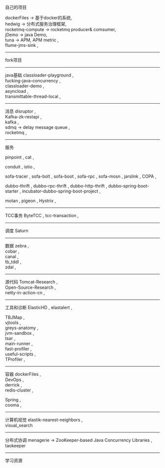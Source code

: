 自己的项目

dockerFiles -> 基于docker的系统,  
hedwig -> 分布式服务治理框架,  
rocketmq-compute -> rocketmq producer& comsumer,  
jDemo -> java Demo,  
tuna -> APM, APM metric ,  
flume-jms-sink ,  

-----

fork项目

-----
java基础
classloader-playground ,  
fucking-java-concurrency ,  
classloader-demo ,  
asyncload ,  
transmittable-thread-local ,  

---
消息
disruptor ,  
Kafka-zk-restapi ,  
kafka ,  
sdmq  -> delay message queue ,  
rocketmq ,  

---
服务


pinpoint , 
cat ,  

conduit ,
istio ,  

sofa-tracer ,
sofa-bolt ,
sofa-boot ,
sofa-rpc ,
sofa-mosn ,
jarslink ,
COPA ,  

dubbo-thrift ,
dubbo-rpc-thrift ,
dubbo-http-thrift ,
dubbo-spring-boot-starter ,
incubator-dubbo-spring-boot-project ,  

motan ,
pigeon ,
Hystrix ,  

----
TCC事务
ByteTCC  ,
tcc-transaction  ,  

---
调度
Saturn  

---
数据
zebra ,  
cobar  ,  
canal  ,  
tb_tddl  ,  
zdal  ,  

---
源代码
Tomcat-Research ,  
Open-Source-Research ,  
netty-in-action-cn ,  


---
工具和诊断
ElasticHD ,
elastalert ,  

TBJMap ,  
vjtools ,  
greys-anatomy ,  
jvm-sandbox ,  
tsar ,  
main-runner ,  
fast-profiler ,  
useful-scripts ,  
TProfiler ,  


---
容器
dockerFiles ,  
DevOps ,  
derrick ,   
redis-cluster ,  

Spring ,  
cooma ,  

-----
计算机视觉
elastik-nearest-neighbors ,  
visual_search  

-----
分布式协调
menagerie -> ZooKeeper-based Java Concurrency Libraries ,  
taokeeper  

----
学习资源



